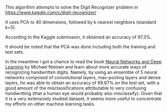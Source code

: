 This algorithm attempts to solve the Digit Recognizer problem in https://www.kaggle.com/c/digit-recognizer/

It uses PCA to 40 dimensions, followed by k nearest neighbors (standard k=5).

According to the Kaggle submission, it obtained an accuracy of 97.3%.

It should be noted that the PCA was done including both the training and test sets.

In the meantime I got a chance to read the book [Neural Networks and Deep Learning](http://neuralnetworksanddeeplearning.com/) by Michael Nielsen and learn about more accurate ways of recognizing handwritten digits. Namely, by using an ensemble of 5 neural networks composed of convolutional layers, max-pooling layers and dense layers, he was able to obtain an accuracy of 99.67% on the test set, with a good amount of the misclassifications attributable to very confusing handwritting (that a human eye would probably also misclassify). Given that it is a very extensively studied dataset, it seems more useful to concentrate my efforts on other machine learning tasks.
